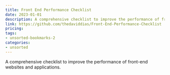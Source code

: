 ```yaml
---
title: Front End Performance Checklist
date: 2023-01-01
description: A comprehensive checklist to improve the performance of front-end websites and applications.
link: https://github.com/thedaviddias/Front-End-Performance-Checklist
pricing: 
tags: 
- unsorted-bookmarks-2 
categories: 
- unsorted 
---
```


A comprehensive checklist to improve the performance of front-end websites and applications.